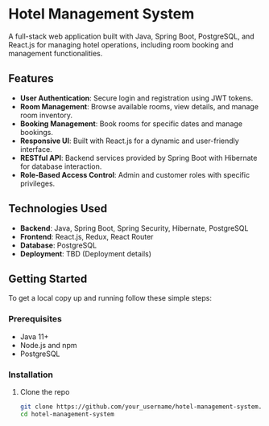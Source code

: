 # Hotel Management System

A full-stack web application built with Java, Spring Boot, PostgreSQL, and React.js for managing hotel operations, including room booking and management functionalities.

## Features

- **User Authentication**: Secure login and registration using JWT tokens.
- **Room Management**: Browse available rooms, view details, and manage room inventory.
- **Booking Management**: Book rooms for specific dates and manage bookings.
- **Responsive UI**: Built with React.js for a dynamic and user-friendly interface.
- **RESTful API**: Backend services provided by Spring Boot with Hibernate for database interaction.
- **Role-Based Access Control**: Admin and customer roles with specific privileges.

## Technologies Used

- **Backend**: Java, Spring Boot, Spring Security, Hibernate, PostgreSQL
- **Frontend**: React.js, Redux, React Router
- **Database**: PostgreSQL
- **Deployment**: TBD (Deployment details)

## Getting Started

To get a local copy up and running follow these simple steps:

### Prerequisites

- Java 11+
- Node.js and npm
- PostgreSQL

### Installation

1. Clone the repo
   ```sh
   git clone https://github.com/your_username/hotel-management-system.git
   cd hotel-management-system
